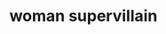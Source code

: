 ---
layout: people&body
title: woman supervillain
emoji: woman_supervillain
permalink: 🦹‍♀️.html
---